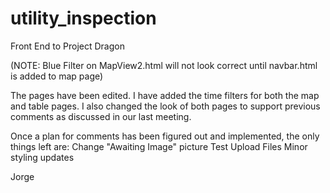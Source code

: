# utility_inspection
Front End to Project Dragon

(NOTE: Blue Filter on MapView2.html will not look correct until navbar.html is added to map page)

The pages have been edited. I have added the time filters for both the map and table pages. I also changed the look of both pages to support previous comments as discussed in our last meeting.

Once a plan for comments has been figured out and implemented, the only things left are:
	Change "Awaiting Image" picture
	Test Upload Files
	Minor styling updates

Jorge
